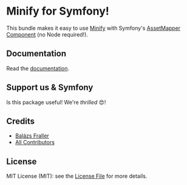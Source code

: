 # Minify for Symfony!

This bundle makes it easy to use [Minify](https://github.com/tdewolff/minify) with
Symfony's [AssetMapper Component](https://symfony.com/doc/current/frontend/asset_mapper.html)
(no Node required!).

## Documentation

Read the [documentation](./doc/index.rst).

## Support us & Symfony

Is this package useful! We're *thrilled* 😍!

## Credits

- [Balázs Fraller](https://github.com/fracsi)
- [All Contributors](../../contributors)

## License

MIT License (MIT): see the [License File](LICENSE.md) for more details.
